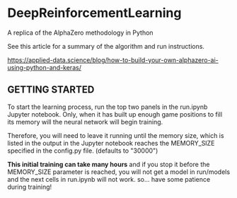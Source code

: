 # DeepReinforcementLearning
A replica of the AlphaZero methodology in Python

See this article for a summary of the algorithm and run instructions.

https://applied-data.science/blog/how-to-build-your-own-alphazero-ai-using-python-and-keras/


## GETTING STARTED
To start the learning process, run the top two panels in the run.ipynb Jupyter notebook. 
Only, when it has built up enough game positions to fill its memory will the neural network will begin training.

Therefore, you will need to leave it running until the memory size, which is listed in the output in the Jupyter notebook 
reaches the MEMORY_SIZE specified in the config.py file. (defaults to "30000")

<strong>This initial training can take many hours</strong> and if you stop it before 
the MEMORY_SIZE parameter is reached, you will not get a model in run/models and 
the next cells in run.ipynb will not work. so... have some patience during training!
